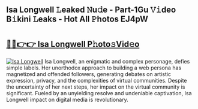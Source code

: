 ## Isa Longwell 𝙻eaked 𝙽u𝚍e - Part-1Gu 𝚅𝚒deo B𝚒kini 𝙻eaks - Hot All 𝙿hotos EJ4pW

# <h2><a href="http://ld5nb3n.urlbe.top/?page=Isa+Longwell">🔗🔗👉👉 Isa Longwell P𝚑oto𝚜Vid𝚎o</a></h2>

[![Isa Longwell](https://i.imgur.com/eBuTRDB.gif)](http://ld5nb3n.urlbe.top/?page=Isa+Longwell)
Isa Longwell, an enigmatic and complex personage, defies simple labels. Her unorthodox approach to building a web persona has magnetized and offended followers, generating debates on artistic expression, privacy, and the complexities of virtual communities. Despite the uncertainty of her next steps, her impact on the virtual community is significant. Fueled by an unyielding resolve and undeniable captivation, Isa Longwell impact on digital media is revolutionary.
